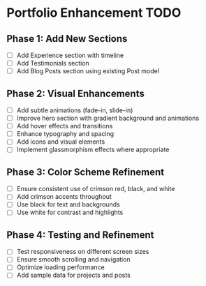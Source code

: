 # Portfolio Enhancement TODO

## Phase 1: Add New Sections
- [ ] Add Experience section with timeline
- [ ] Add Testimonials section
- [ ] Add Blog Posts section using existing Post model

## Phase 2: Visual Enhancements
- [ ] Add subtle animations (fade-in, slide-in)
- [ ] Improve hero section with gradient background and animations
- [ ] Add hover effects and transitions
- [ ] Enhance typography and spacing
- [ ] Add icons and visual elements
- [ ] Implement glassmorphism effects where appropriate

## Phase 3: Color Scheme Refinement
- [ ] Ensure consistent use of crimson red, black, and white
- [ ] Add crimson accents throughout
- [ ] Use black for text and backgrounds
- [ ] Use white for contrast and highlights

## Phase 4: Testing and Refinement
- [ ] Test responsiveness on different screen sizes
- [ ] Ensure smooth scrolling and navigation
- [ ] Optimize loading performance
- [ ] Add sample data for projects and posts
